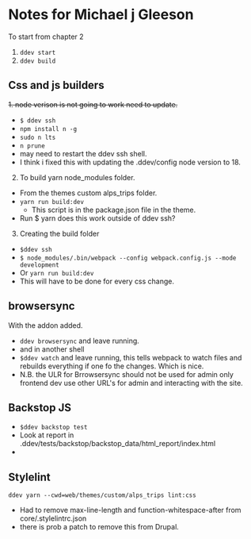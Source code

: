# Notes for Michael j Gleeson

To start from chapter 2

1. `ddev start`
2. `ddev build`
## Css and js builders

~~1. node verison is not going to work need to update.~~
* `$ ddev ssh `
* `npm install n -g `
* `sudo n lts `
*  `n prune`
* may need to restart the ddev ssh shell.
* I think i fixed this with updating the .ddev/config node version to 18.

2. To build yarn node_modules folder.
 - From the themes custom alps_trips folder.
 - `yarn run build:dev`
   - This script is in the package.json file in the theme.
 - Run $ yarn does this work outside of ddev ssh?

3. Creating the build folder
* `$ddev ssh`
* `$ node_modules/.bin/webpack --config webpack.config.js --mode development`
* Or `yarn run build:dev`
* This will have to be done for every css change.

## browsersync
With the addon added.
* `ddev browsersync` and leave running.
* and in another shell
* `$ddev watch` and leave running, this tells webpack to watch files and rebuilds everything if one fo the changes. Which is nice.
* N.B. the ULR for Brrowsersync should not be used for admin only frontend dev use other URL's for admin and interacting with the site.

## Backstop JS
* `$ddev backstop test`
* Look at report in .ddev/tests/backstop/backstop_data/html_report/index.html
*


## Stylelint

```
ddev yarn --cwd=web/themes/custom/alps_trips lint:css
```

* Had to remove max-line-length and function-whitespace-after from core/.stylelintrc.json
* there is prob a patch to remove this from Drupal.
